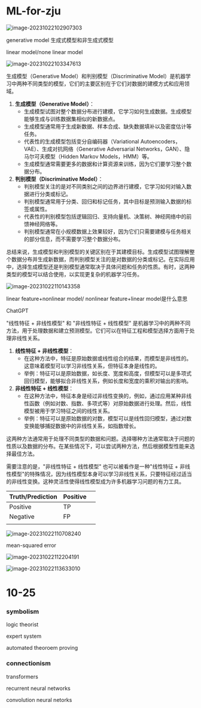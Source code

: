 # ML-for-zju

![image-20231022102907303](C:\Users\23828\AppData\Roaming\Typora\typora-user-images\image-20231022102907303.png)

generative model 生成式模型和非生成式模型

linear model/none linear model

![image-20231022103347613](C:\Users\23828\AppData\Roaming\Typora\typora-user-images\image-20231022103347613.png)

生成模型（Generative Model）和判别模型（Discriminative Model）是机器学习中两种不同类型的模型，它们的主要区别在于它们对数据的建模方式和应用领域。

1. **生成模型（Generative Model）**：
   - 生成模型试图对整个数据分布进行建模，它学习如何生成数据。生成模型能够生成与训练数据集相似的新数据点。
   - 生成模型通常用于生成新数据、样本合成、缺失数据填补以及密度估计等任务。
   - 代表性的生成模型包括变分自编码器（Variational Autoencoders，VAE）、生成对抗网络（Generative Adversarial Networks，GAN）、隐马尔可夫模型（Hidden Markov Models，HMM）等。
   - 生成模型通常需要更多的数据和计算资源来训练，因为它们要学习整个数据分布。
2. **判别模型（Discriminative Model）**：
   - 判别模型关注的是对不同类别之间的边界进行建模，它学习如何对输入数据进行分类或标记。
   - 判别模型通常用于分类、回归和标记任务，其中目标是预测输入数据的标签或属性。
   - 代表性的判别模型包括逻辑回归、支持向量机、决策树、神经网络中的前馈神经网络等。
   - 判别模型通常在小规模数据上效果较好，因为它们只需要建模与任务相关的部分信息，而不需要学习整个数据分布。

总结来说，生成模型和判别模型的关键区别在于其建模目标。生成模型试图理解整个数据分布并生成新数据，而判别模型关注的是对数据的分类或标记。在实际应用中，选择生成模型还是判别模型通常取决于具体问题和任务的性质。有时，这两种类型的模型可以结合使用，以实现更复杂的机器学习任务。



![image-20231022110143358](D:\notes\assets\image-20231022110143358.png)

linear feature+nonlinear model/ nonlinear feature+linear model是什么意思



ChatGPT



"线性特征 + 非线性模型" 和 "非线性特征 + 线性模型" 是机器学习中的两种不同方法，用于处理数据和建立预测模型。它们可以在特征工程和模型选择方面用于处理非线性关系。

1. **线性特征 + 非线性模型**：
   - 在这种方法中，特征是原始数据或线性组合的结果，而模型是非线性的。这意味着模型可以学习非线性关系，但特征本身是线性的。
   - 举例：特征可以是原始数据，如长度、宽度和高度，但模型可以是多项式回归模型，能够拟合非线性关系，例如长度和宽度的乘积对输出的影响。
2. **非线性特征 + 线性模型**：
   - 在这种方法中，特征本身是经过非线性变换的，例如，通过应用某种非线性函数（例如对数、指数、多项式等）对原始数据进行处理。然后，线性模型被用于学习特征之间的线性关系。
   - 举例：特征可以是原始数据的对数，模型可以是线性回归模型，通过对数变换能够捕捉数据中的非线性关系，如指数增长。

这两种方法通常用于处理不同类型的数据和问题。选择哪种方法通常取决于问题的性质以及数据的分布。在某些情况下，可以尝试两种方法，然后根据模型性能来选择最佳方法。

需要注意的是，"非线性特征 + 线性模型" 也可以被看作是一种"线性特征 + 非线性模型"的特殊情况，因为线性模型本身可以学习非线性关系，只要特征经过适当的非线性变换。这种灵活性使得线性模型成为许多机器学习问题的有力工具。



| Truth/Prediction | Positive |      |
| :--------------- | -------- | ---- |
| Positive         | TP       |      |
| Negative         | FP       |      |
|                  |          |      |

![image-20231022110708240](D:\notes\assets\image-20231022110708240.png)

mean-squared error

![image-20231022112204191](D:\notes\assets\image-20231022112204191.png)

![image-20231022113633010](D:\notes\assets\image-20231022113633010.png)

# 10-25

### symbolism

logic theorist

expert system

automated theoroem proving



### connectionism

transformers

recurrent neural networks

convolution neural netorks